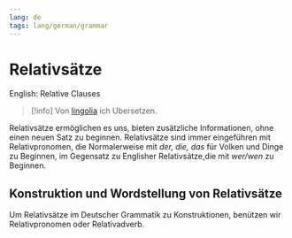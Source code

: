 ```yaml
---
lang: de
tags: lang/german/grammar
---
```


# Relativsätze

English: Relative Clauses

> [!info]
> Von [lingolia](https://deutsch.lingolia.com/en/grammar/sentence-structure/dependent-clauses/relative-clauses) ich Ubersetzen.

Relativsätze ermöglichen es uns, bieten zusätzliche Informationen, ohne einen neuen Satz zu beginnen. Relativsätze sind immer eingeführen mit Relativpronomen, die Normalerweise mit *der, die, das* für Volken und Dinge zu Beginnen, im Gegensatz zu Englisher Relativsätze,die mit *wer/wen* zu Beginnen.

## Konstruktion und Wordstellung von Relativsätze

Um Relativsätze im Deutscher Grammatik zu Konstruktionen, benützen wir Relativpronomen oder Relativadverb.
